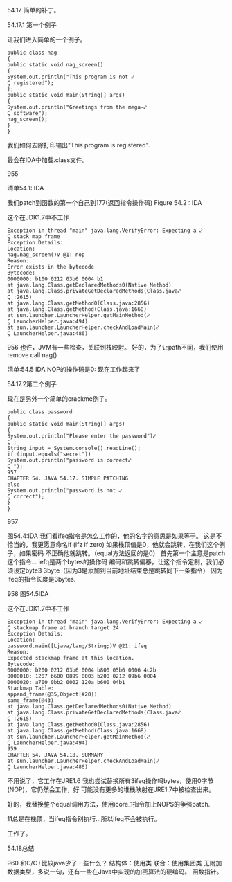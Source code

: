 54.17 简单的补丁。

54.17.1 第一个例子

让我们进入简单的一个例子。


    public class nag
    {
    public static void nag_screen()
    {
    System.out.println("This program is not ⤦
    Ç registered");
    };
    public static void main(String[] args)
    {
    System.out.println("Greetings from the mega-⤦
    Ç software");
    nag_screen();
    }
    }


我们如何去除打印输出"This program is registered".

最会在IDA中加载.class文件。

955


清单54.1: IDA

我们patch到函数的第一个自己到177(返回指令操作码)
Figure 54.2 : IDA


这个在JDK1.7中不工作

    Exception in thread "main" java.lang.VerifyError: Expecting a ⤦
    Ç stack map frame
    Exception Details:
    Location:
    nag.nag_screen()V @1: nop
    Reason:
    Error exists in the bytecode
    Bytecode:
    0000000: b100 0212 03b6 0004 b1
    at java.lang.Class.getDeclaredMethods0(Native Method)
    at java.lang.Class.privateGetDeclaredMethods(Class.java⤦
    Ç :2615)
    at java.lang.Class.getMethod0(Class.java:2856)
    at java.lang.Class.getMethod(Class.java:1668)
    at sun.launcher.LauncherHelper.getMainMethod(⤦
    Ç LauncherHelper.java:494)
    at sun.launcher.LauncherHelper.checkAndLoadMain(⤦
    Ç LauncherHelper.java:486)

956
也许，JVM有一些检查，关联到栈映射。
好的，为了让path不同，我们使用remove call nag()


清单:54.5 IDA
 NOP的操作码是0:
现在工作起来了

54.17.2第二个例子

现在是另外一个简单的crackme例子。

    public class password
    {
    public static void main(String[] args)
    {
    System.out.println("Please enter the password")⤦
    Ç ;
    String input = System.console().readLine();
    if (input.equals("secret"))
    System.out.println("password is correct⤦
    Ç ");
    957
    CHAPTER 54. JAVA 54.17. SIMPLE PATCHING
    else
    System.out.println("password is not ⤦
    Ç correct");
    }
    }

957

图54.4:IDA
我们看ifeq指令是怎么工作的，他的名字的意思是如果等于。
这是不恰当的，我更愿意命名if (ifz if zero)
如果栈顶值是0，他就会跳转，在我们这个例子，如果密码
不正确他就跳转。（equal方法返回的是0）
首先第一个主意是patch这个指令... iefq是两个bytes的操作码
编码和跳转偏移，让这个指令定制，我们必须设定byte3
3byte（因为3是添加到当前地址结束总是跳转同下一条指令）
因为ifeq的指令长度是3bytes.

958
图54.5IDA

这个在JDK1.7中不工作

    Exception in thread "main" java.lang.VerifyError: Expecting a ⤦
    Ç stackmap frame at branch target 24
    Exception Details:
    Location:
    password.main([Ljava/lang/String;)V @21: ifeq
    Reason:
    Expected stackmap frame at this location.
    Bytecode:
    0000000: b200 0212 03b6 0004 b800 05b6 0006 4c2b
    0000010: 1207 b600 0899 0003 b200 0212 09b6 0004
    0000020: a700 0bb2 0002 120a b600 04b1
    Stackmap Table:
    append_frame(@35,Object[#20])
    same_frame(@43)
    at java.lang.Class.getDeclaredMethods0(Native Method)
    at java.lang.Class.privateGetDeclaredMethods(Class.java⤦
    Ç :2615)
    at java.lang.Class.getMethod0(Class.java:2856)
    at java.lang.Class.getMethod(Class.java:1668)
    at sun.launcher.LauncherHelper.getMainMethod(⤦
    Ç LauncherHelper.java:494)
    959
    CHAPTER 54. JAVA 54.18. SUMMARY
    at sun.launcher.LauncherHelper.checkAndLoadMain(⤦
    Ç LauncherHelper.java:486)
    
不用说了，它工作在JRE1.6
我也尝试替换所有3ifeq操作吗bytes，使用0字节(NOP)，它仍然会工作，好
可能没有更多的堆栈映射在JRE1.7中被检查出来。

好的，我替换整个equal调用方法，使用icore_1指令加上NOPS的争强patch.


11总是在栈顶，当ifeq指令别执行...所以ifeq不会被执行。

工作了。

54.18总结

960
和C/C+比较java少了一些什么？
结构体：使用类
联合：使用集团类
无附加数据类型，多说一句，还有一些在Java中实现的加密算法的硬编码。
函数指针。